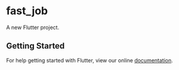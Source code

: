 # fast_job

A new Flutter project.

## Getting Started

For help getting started with Flutter, view our online
[documentation](https://flutter.io/).
